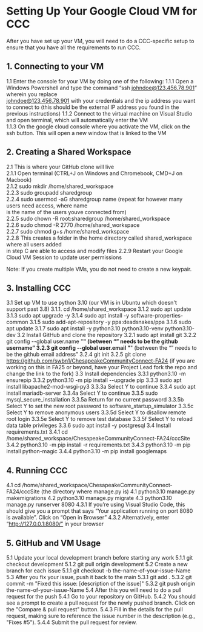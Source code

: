 # Setting Up Your Google Cloud VM for CCC

After you have set up your VM, you will need to do a CCC-specific setup to ensure that you have
all the requirements to run CCC.

## 1. Connecting to your VM

1.1 Enter the console for your VM by doing one of the following:
1.1.1 Open a Windows Powershell and type the command “ssh johndoe@123.456.78.901” wherein you replace <br>
johndoe@123.456.78.901 with your credentials and the ip address you want to connect to (this should be
the external IP address you found in the previous instructions)
1.1.2 Connect to the virtual machine on Visual Studio and open terminal, which will automatically enter
the VM <br>
1.1.3 On the google cloud console where you activate the VM, click on the ssh button. This will open a 
new window that is linked to the VM <br>

## 2. Creating a Shared Workspace

2.1 This is where your GitHub clone will live<br>
2.1.1 Open terminal (CTRL+J on Windows and Chromebook, CMD+J on Macbook)<br>
2.1.2 sudo mkdir /home/shared_workspace<br>
2.2.3 sudo groupadd sharedgroup<br>
2.2.4 sudo usermod -aG sharedgroup name (repeat for however many users need access, where name <br>
is the name of the users youve connected from)<br>
2.2.5 sudo chown -R root:sharedgroup /home/shared_workspace<br>
2.2.6 sudo chmod -R 2770 /home/shared_workspace<br>
2.2.7 sudo chmod g+s /home/shared_workspace<br>
2.2.8 This creates a folder in the home directory called shared_workspace where all users added <br>
in step C are able to access and modify files
2.2.9 Restart your Google Cloud VM Session to update user permissions

Note: If you create multiple VMs, you do not need to create a new keypair.

## 3. Installing CCC

3.1 Set up VM to use python 3.10 (our VM is in Ubuntu which doesn't support past 3.8)
3.1.1. cd /home/shared_workspace
3.1.2 sudo apt update
3.1.3 sudo apt upgrade -y
3.1.4 sudo apt install -y software-properties-common
3.1.5 sudo add-apt-repository -y ppa:deadsnakes/ppa
3.1.6 sudo apt update
3.1.7 sudo apt install -y python3.10 python3.10-venv python3.10-dev
3.2 Install GitHub and clone the repository
3.2.1 sudo apt install git
3.2.2 git config --global user.name "****" (between “” needs to be the github username”
3.2.3 git config --global user.email "****" (between the “” needs to be the github email address”
3.2.4 git init
3.2.5 git clone https://github.com/swbn1/ChesapeakeCommunityConnect-FA24 (if you are
working on this in FA25 or beyond, have your Project Lead fork the repo and change the link to the fork)
3.3 Install dependencies
3.3.1 python3.10 -m ensurepip
3.3.2 python3.10 -m pip install --upgrade pip 
3.3.3 sudo apt install libapache2-mod-wsgi-py3
3.3.3a Select Y to continue
3.3.4 sudo apt install mariadb-server
3.3.4a Select Y to continue
3.3.5 sudo mysql_secure_installation
3.3.5a Return for no current password
3.3.5b Select Y to set the new root password to software_startup_simulator
3.3.5c Select Y to remove anonymous users
3.3.5d Select Y to disallow remote root login
3.3.5e Select Y to remove test database
3.3.5f Select Y to reload data table privileges
3.3.6 sudo apt install -y postgresql
3.4 Install requirements.txt
3.4.1 cd /home/shared_workspace/ChesapeakeCommunityConnect-FA24/cccSite
3.4.2 python3.10 -m pip install -r requirements.txt
3.4.3 python3.10 -m pip install python-magic
3.4.4 python3.10 -m pip install googlemaps

## 4. Running CCC

4.1 cd /home/shared_workspace/ChesapeakeCommunityConnect-FA24/cccSite (the directory where manage.py is)
4.1 python3.10 manage.py makemigrations
4.2 python3.10 manage.py migrate
4.3 python3.10 manage.py runserver 8080
4.3.1 If you’re using Visual Studio Code, this should give you a prompt that says “Your application 
running on port 8080 is available”. Click on “Open in Browser”
4.3.2 Alternatively, enter “http://127.0.0.1:8080/” in your browser

## 5. GitHub and VM Usage

5.1 Update your local development branch before starting any work
5.1.1 git checkout development
5.1.2 git pull origin development
5.2 Create a new branch for each issue
5.1.1 git checkout -b the-name-of-your-issue-Name
5.3 After you fix your issue, push it back to the main
5.3.1 git add .
5.3.2 git commit -m "Fixed this issue: [description of the issue]"
5.3.2 git push origin the-name-of-your-issue-Name
5.4 After this you will need to do a pull request for the push
5.4.1 Go to your repository on GitHub.
5.4.2 You should see a prompt to create a pull request for the newly pushed branch. Click on the "Compare & pull request" button.
5.4.3 Fill in the details for the pull request, making sure to reference the issue number in the description (e.g., "Fixes #5").
5.4.4 Submit the pull request for review.



